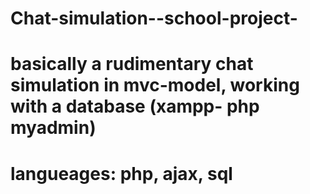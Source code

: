 # Chat-simulation--school-project-
# basically a rudimentary chat simulation in mvc-model, working with a database (xampp- php myadmin)
# langueages: php, ajax, sql
